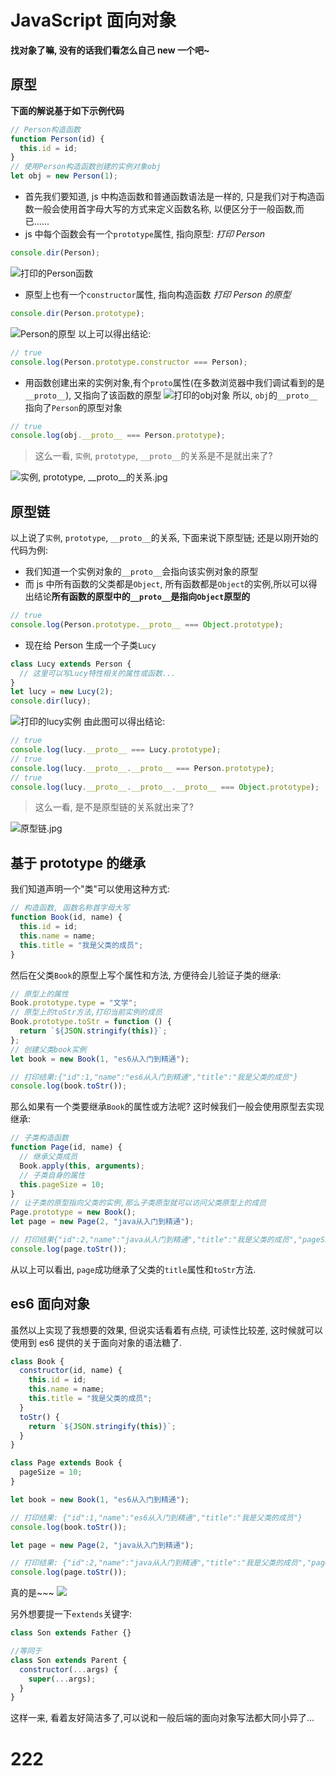 # JavaScript 面向对象

**找对象了嘛, 没有的话我们看怎么自己 new 一个吧~**

## 原型

**下面的解说基于如下示例代码**

```javascript
// Person构造函数
function Person(id) {
  this.id = id;
}
// 使用Person构造函数创建的实例对象obj
let obj = new Person(1);
```

- 首先我们要知道, js 中构造函数和普通函数语法是一样的, 只是我们对于构造函数一般会使用首字母大写的方式来定义函数名称, 以便区分于一般函数,而已......
- js 中每个函数会有一个`prototype`属性, 指向原型:
  _打印 Person_

```javascript
console.dir(Person);
```

![打印的Person函数](https://upload-images.jianshu.io/upload_images/24602330-23d758c30b14abc8.png?imageMogr2/auto-orient/strip%7CimageView2/2/w/1240)

- 原型上也有一个`constructor`属性, 指向构造函数
  _打印 Person 的原型_

```javascript
console.dir(Person.prototype);
```

![Person的原型](https://upload-images.jianshu.io/upload_images/24602330-769b14fb024901c6.png?imageMogr2/auto-orient/strip%7CimageView2/2/w/1240)
以上可以得出结论:

```javascript
// true
console.log(Person.prototype.constructor === Person);
```

- 用函数创建出来的实例对象,有个`proto`属性(在多数浏览器中我们调试看到的是`__proto__`), 又指向了该函数的原型
  ![打印的obj对象](https://upload-images.jianshu.io/upload_images/24602330-3c211cd8690167a0.png?imageMogr2/auto-orient/strip%7CimageView2/2/w/1240)
  所以, `obj`的`__proto__`指向了`Person`的原型对象

```javascript
// true
console.log(obj.__proto__ === Person.prototype);
```

> 这么一看, `实例`, `prototype`, `__proto__`的关系是不是就出来了?

![实例, prototype, __proto__的关系.jpg](https://upload-images.jianshu.io/upload_images/24602330-decd3b728df9cc3e.jpg?imageMogr2/auto-orient/strip%7CimageView2/2/w/1240)

## 原型链

以上说了`实例`, `prototype`, `__proto__`的关系, 下面来说下原型链;
还是以刚开始的代码为例:

- 我们知道一个实例对象的`__proto__`会指向该实例对象的原型
- 而 js 中所有函数的父类都是`Object`, 所有函数都是`Object`的实例,所以可以得出结论**所有函数的原型中的`__proto__`是指向`Object`原型的**

```javascript
// true
console.log(Person.prototype.__proto__ === Object.prototype);
```

- 现在给 Person 生成一个子类`Lucy`

```javascript
class Lucy extends Person {
  // 这里可以写Lucy特性相关的属性或函数...
}
let lucy = new Lucy(2);
console.dir(lucy);
```

![打印的lucy实例](https://upload-images.jianshu.io/upload_images/24602330-596cc3b5e27a1172.png?imageMogr2/auto-orient/strip%7CimageView2/2/w/1240)
由此图可以得出结论:

```javascript
// true
console.log(lucy.__proto__ === Lucy.prototype);
// true
console.log(lucy.__proto__.__proto__ === Person.prototype);
// true
console.log(lucy.__proto__.__proto__.__proto__ === Object.prototype);
```

> 这么一看, 是不是原型链的关系就出来了?

![原型链.jpg](https://upload-images.jianshu.io/upload_images/24602330-d043d568ee10a382.jpg?imageMogr2/auto-orient/strip%7CimageView2/2/w/1240)

## 基于 prototype 的继承

我们知道声明一个"类"可以使用这种方式:

```javascript
// 构造函数, 函数名称首字母大写
function Book(id, name) {
  this.id = id;
  this.name = name;
  this.title = "我是父类的成员";
}
```

然后在父类`Book`的原型上写个属性和方法, 方便待会儿验证子类的继承:

```javascript
// 原型上的属性
Book.prototype.type = "文学";
// 原型上的toStr方法,打印当前实例的成员
Book.prototype.toStr = function () {
  return `${JSON.stringify(this)}`;
};
// 创建父类book实例
let book = new Book(1, "es6从入门到精通");

// 打印结果:{"id":1,"name":"es6从入门到精通","title":"我是父类的成员"}
console.log(book.toStr());
```

那么如果有一个类要继承`Book`的属性或方法呢?
这时候我们一般会使用原型去实现继承:

```javascript
// 子类构造函数
function Page(id, name) {
  // 继承父类成员
  Book.apply(this, arguments);
  // 子类自身的属性
  this.pageSize = 10;
}
// 让子类的原型指向父类的实例,那么子类原型就可以访问父类原型上的成员
Page.prototype = new Book();
let page = new Page(2, "java从入门到精通");

// 打印结果{"id":2,"name":"java从入门到精通","title":"我是父类的成员","pageSize":10}
console.log(page.toStr());
```

从以上可以看出, `page`成功继承了父类的`title`属性和`toStr`方法.

## es6 面向对象

虽然以上实现了我想要的效果, 但说实话看着有点绕, 可读性比较差, 这时候就可以使用到 es6 提供的关于面向对象的语法糖了.

```javascript
class Book {
  constructor(id, name) {
    this.id = id;
    this.name = name;
    this.title = "我是父类的成员";
  }
  toStr() {
    return `${JSON.stringify(this)}`;
  }
}

class Page extends Book {
  pageSize = 10;
}

let book = new Book(1, "es6从入门到精通");

// 打印结果: {"id":1,"name":"es6从入门到精通","title":"我是父类的成员"}
console.log(book.toStr());

let page = new Page(2, "java从入门到精通");

// 打印结果: {"id":2,"name":"java从入门到精通","title":"我是父类的成员","pageSize":10}
console.log(page.toStr());
```

真的是~~~
![](https://upload-images.jianshu.io/upload_images/24602330-b5f86bf4dca7fc0b.png?imageMogr2/auto-orient/strip%7CimageView2/2/w/1240)

另外想要提一下`extends`关键字:

```javascript
class Son extends Father {}

//等同于
class Son extends Parent {
  constructor(...args) {
    super(...args);
  }
}
```

这样一来, 看着友好简洁多了,可以说和一般后端的面向对象写法都大同小异了...

# 222
